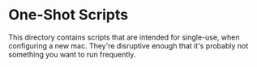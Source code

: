 # One-Shot Scripts

This directory contains scripts that are intended for single-use, when configuring a new mac. They're disruptive enough that it's probably not something you want to run frequently.
